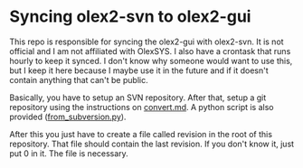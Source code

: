 # Syncing olex2-svn to olex2-gui

This repo is responsible for syncing the olex2-gui with olex2-svn. It is not official and I am not affiliated with OlexSYS. I also have a crontask that runs hourly to keep it synced.
I don't know why someone would want to use this, but I keep it here because I maybe use it in the future  and if it doesn't contain anything that can't be public.

Basically, you have to setup an SVN repository. After that, setup a git repository using the instructions on [convert.md](convert.md). A python script is also provided ([from_subversion.py](from_subversion.py)).

After this you just have to create a file called revision in the root of this repository. That file should contain the last revision. If you don't know it, just put 0 in it. The file is necessary.
